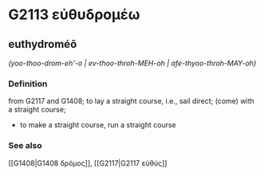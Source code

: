 # G2113 εὐθυδρομέω

## euthydroméō

_(yoo-thoo-drom-eh'-o | ev-thoo-throh-MEH-oh | afe-thyoo-throh-MAY-oh)_

### Definition

from G2117 and G1408; to lay a straight course, i.e., sail direct; (come) with a straight course; 

- to make a straight course, run a straight course

### See also

[[G1408|G1408 δρόμος]], [[G2117|G2117 εὐθύς]]
